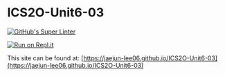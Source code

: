 # ICS2O-Unit6-03

[![GitHub's Super Linter](https://github.com/jaejun-lee06/ICS2O-Unit6-03/workflows/GitHub's%20Super%20Linter/badge.svg)](https://github.com/jaejun-lee06/ICS2O-Unit6-03/actions)

[![Run on Repl.it](https://repl.it/badge/github/jaejun-lee06/ICS2O-Unit6-03)](https://repl.it/github/jaejun-lee06/ICS2O-Unit6-03)

This site can be found at: [https://jaejun-lee06.github.io/ICS2O-Unit6-03](https://jaejun-lee06.github.io/ICS2O-Unit6-03)
